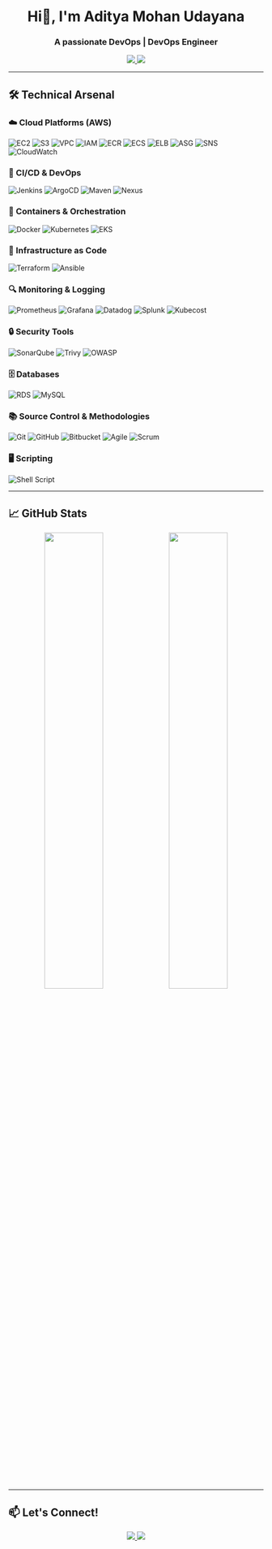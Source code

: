 <h1 align="center"> Hi👋, I'm Aditya Mohan Udayana</h1>
<h3 align="center">A passionate DevOps | DevOps Engineer </h3>
<p align="center">
  <a href="https://www.linkedin.com/in/mohan-udayana/">
    <img src="https://img.shields.io/badge/-CONNECT-blue?style=for-the-badge&logo=linkedin&logoColor=white">
  </a>
  <a href="mailto:mohanudayana@gmail.com">
    <img src="https://img.shields.io/badge/-HIRE%20ME-red?style=for-the-badge&logo=gmail&logoColor=white">
  </a>
</p>

---

## 🛠️ Technical Arsenal

### ☁️ Cloud Platforms (AWS)
![EC2](https://img.shields.io/badge/EC2-FF9900?style=flat&logo=amazonec2&logoColor=white)
![S3](https://img.shields.io/badge/S3-569A31?style=flat&logo=amazons3&logoColor=white)
![VPC](https://img.shields.io/badge/VPC-FF9900?style=flat&logo=amazonaws&logoColor=white)
![IAM](https://img.shields.io/badge/IAM-232F3E?style=flat&logo=amazonaws&logoColor=white)
![ECR](https://img.shields.io/badge/ECR-FF9900?style=flat&logo=amazonaws&logoColor=white)
![ECS](https://img.shields.io/badge/ECS-FF9900?style=flat&logo=amazonaws&logoColor=white)
![ELB](https://img.shields.io/badge/ELB-FF9900?style=flat&logo=amazonaws&logoColor=white)
![ASG](https://img.shields.io/badge/ASG-FF9900?style=flat&logo=amazonaws&logoColor=white)
![SNS](https://img.shields.io/badge/SNS-FF9900?style=flat&logo=amazonaws&logoColor=white)
![CloudWatch](https://img.shields.io/badge/CloudWatch-FF4D00?style=flat&logo=amazonaws&logoColor=white)

### 🔄 CI/CD & DevOps
![Jenkins](https://img.shields.io/badge/Jenkins-D24939?style=flat&logo=jenkins&logoColor=white)
![ArgoCD](https://img.shields.io/badge/ArgoCD-EF7B4D?style=flat&logo=argo&logoColor=white)
![Maven](https://img.shields.io/badge/Maven-C71A36?style=flat&logo=apachemaven&logoColor=white)
![Nexus](https://img.shields.io/badge/Nexus-68BC71?style=flat&logo=sonatype&logoColor=white)

### 🐳 Containers & Orchestration
![Docker](https://img.shields.io/badge/Docker-2496ED?style=flat&logo=docker&logoColor=white)
![Kubernetes](https://img.shields.io/badge/Kubernetes-326CE5?style=flat&logo=kubernetes&logoColor=white)
![EKS](https://img.shields.io/badge/EKS-FF9900?style=flat&logo=amazonaws&logoColor=white)

### 📜 Infrastructure as Code
![Terraform](https://img.shields.io/badge/Terraform-7B42BC?style=flat&logo=terraform&logoColor=white)
![Ansible](https://img.shields.io/badge/Ansible-EE0000?style=flat&logo=ansible&logoColor=white)

### 🔍 Monitoring & Logging
![Prometheus](https://img.shields.io/badge/Prometheus-E6522C?style=flat&logo=prometheus&logoColor=white)
![Grafana](https://img.shields.io/badge/Grafana-F46800?style=flat&logo=grafana&logoColor=white)
![Datadog](https://img.shields.io/badge/Datadog-632CA6?style=flat&logo=datadog&logoColor=white)
![Splunk](https://img.shields.io/badge/Splunk-000000?style=flat&logo=splunk&logoColor=white)
![Kubecost](https://img.shields.io/badge/Kubecost-3D85C6?style=flat&logoColor=white)

### 🔒 Security Tools
![SonarQube](https://img.shields.io/badge/SonarQube-4E9BCD?style=flat&logo=sonarqube&logoColor=white)
![Trivy](https://img.shields.io/badge/Trivy-1904DA?style=flat&logo=aqua&logoColor=white)
![OWASP](https://img.shields.io/badge/OWASP-000000?style=flat&logo=owasp&logoColor=white)

### 🗄️ Databases
![RDS](https://img.shields.io/badge/RDS-527FFF?style=flat&logo=amazonrds&logoColor=white)
![MySQL](https://img.shields.io/badge/MySQL-4479A1?style=flat&logo=mysql&logoColor=white)

### 📚 Source Control & Methodologies
![Git](https://img.shields.io/badge/Git-F05032?style=flat&logo=git&logoColor=white)
![GitHub](https://img.shields.io/badge/GitHub-181717?style=flat&logo=github&logoColor=white)
![Bitbucket](https://img.shields.io/badge/Bitbucket-0052CC?style=flat&logo=bitbucket&logoColor=white)
![Agile](https://img.shields.io/badge/Agile-0096D6?style=flat&logo=agile&logoColor=white)
![Scrum](https://img.shields.io/badge/Scrum-0096D6?style=flat&logo=scrumalliance&logoColor=white)

### 🖥️ Scripting
![Shell Script](https://img.shields.io/badge/Shell_Script-4EAA25?style=flat&logo=gnubash&logoColor=white)

---

## 📈 GitHub Stats

<p align="center">
  <img src="https://github-readme-stats.vercel.app/api?username=MohanUdayana&show_icons=true&theme=radical" width="48%">
  <img src="https://github-readme-stats.vercel.app/api/top-langs/?username=MohanUdayana&layout=compact&theme=dark" width="48%">
</p>

---

## 📫 Let's Connect!

<p align="center">
  <a href="https://www.linkedin.com/in/mohan-udayana/">
    <img src="https://img.shields.io/badge/LinkedIn-0A66C2?style=for-the-badge&logo=linkedin&logoColor=white">
  </a>
  <a href="mohanudayana@gmail.com">
    <img src="https://img.shields.io/badge/Gmail-EA4335?style=for-the-badge&logo=gmail&logoColor=white">
  </a>
</p>
